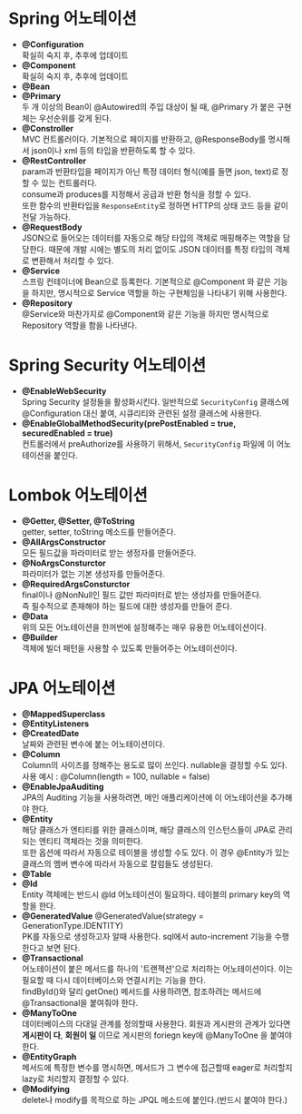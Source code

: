 # Spring 어노테이션
- <strong>@Configuration</strong>
<br>확실히 숙지 후, 추후에 업데이트
- <strong>@Component</strong>
<br>확실히 숙지 후, 추후에 업데이트
- <strong>@Bean</strong>
- <strong>@Primary</strong>
<br>두 개 이상의 Bean이 @Autowired의 주입 대상이 될 때, @Primary 가 붙은 구현체는 우선순위를 갖게 된다.
- <strong>@Constroller</strong>
<br>MVC 컨트롤러이다. 기본적으로 페이지를 반환하고, @ResponseBody를 명시해서 json이나 xml 등의 타입을 반환하도록 할 수 있다.
- <strong>@RestController</strong>
<br>param과 반환타입을 페이지가 아닌 특정 데이터 형식(예를 들면 json, text)로 정할 수 있는 컨트롤러다.
<br>consume과 produces를 지정해서 공급과 반환 형식을 정할 수 있다.
<br>또한 함수의 반환타입을 <code>ResponseEntity</code>로 정하면 HTTP의 상태 코드 등을 같이 전달 가능하다.
- <strong>@RequestBody</strong>
<br>JSON으로 들어오는 데이터를 자동으로 해당 타입의 객체로 매핑해주는 역할을 담당한다. 때문에 개발 시에는 별도의 처리 없이도 JSON 데이터를 특정 타입의 객체로 변환해서 처리할 수 있다.
- <strong>@Service</strong>
<br>스프링 컨테이너에 Bean으로 등록한다. 기본적으로 @Component 와 같은 기능을 하지만, 명시적으로 Service 역할을 하는 구현체임을 나타내기 위해 사용한다.
- <strong>@Repository</strong>
<br>@Service와 마찬가지로 @Component와 같은 기능을 하지만 명시적으로 Repository 역할을 함을 나타낸다.

# Spring Security 어노테이션
- <strong>@EnableWebSecurity</strong>
<br>Spring Security 설정들을 활성화시킨다. 일반적으로 <code>SecurityConfig</code> 클래스에 @Configuration 대신 붙여, 시큐리티와 관련된 설정 클래스에 사용한다.
- <strong>@EnableGlobalMethodSecurity(prePostEnabled = true, securedEnabled = true)</strong>
<br>컨트롤러에서 preAuthorize를 사용하기 위해서, <code>SecurityConfig</code> 파일에 이 어노테이션을 붙인다.

# Lombok 어노테이션
- <strong>@Getter, @Setter, @ToString</strong>
<br> getter, setter, toString 메소드를 만들어준다.
- <strong>@AllArgsConstructor</strong>
<br> 모든 필드값을 파라미터로 받는 생정자를 만들어준다.
- <strong>@NoArgsConsturctor</strong> 
<br>파라미터가 없는 기본 생성자를 만들어준다.
- <strong>@RequiredArgsConsturctor</strong>
<br> final이나 @NonNull인 필드 값만 파라미터로 받는 생성자를 만들어준다.
<br> 즉 필수적으로 존재해야 하는 필드에 대한 생성자를 만들어 준다.
- <strong>@Data</strong>
<br>위의 모든 어노테이션을 한꺼번에 설정해주는 매우 유용한 어노테이션이다.
- <strong>@Builder</strong>
<br>객체에 빌더 패턴을 사용할 수 있도록 만들어주는 어노테이션이다.

# JPA 어노테이션
- <strong>@MappedSuperclass</strong>
- <strong>@EntityListeners</strong>
- <strong>@CreatedDate</strong>
<br>날짜와 관련된 변수에 붙는 어노테이션이다.
- <strong>@Column</strong>
<br>Column의 사이즈를 정해주는 용도로 많이 쓰인다. nullable을 결정할 수도 있다.
<br>사용 예시 : @Column(length = 100, nullable = false)
- <strong>@EnableJpaAuditing</strong>
<br>JPA의 Auditing 기능을 사용하려면, 메인 애플리케이션에 이 어노테이션을 추가해야 한다.
- <strong>@Entity</strong>
<br>해당 클래스가 엔티티를 위한 클래스이며, 해당 클래스의 인스턴스들이 JPA로 관리되는 엔티티 객체라는 것을 의미한다.
<br>또한 옵션에 따라서 자동으로 테이블을 생성할 수도 있다. 이 경우 @Entity가 있는 클래스의 멤버 변수에 따라서 자동으로 칼럼들도 생성된다.
- <strong>@Table</strong>
- <strong>@Id</strong>
<br>Entity 객체에는 반드시 @Id 어노테이션이 필요하다. 테이블의 primary key의 역할을 한다.
- <strong>@GeneratedValue</strong>
@GeneratedValue(strategy = GenerationType.IDENTITY)
<br>PK를 자동으로 생성하고자 알때 사용한다. sql에서 auto-increment 기능을 수행한다고 보면 된다.
- <strong>@Transactional</strong>
<br>어노테이션이 붙은 메서드를 하나의 '트랜잭션'으로 처리하는 어노테이션이다. 이는 필요할 때 다시 데이터베이스와 연결시키는 기능을 한다.
<br>findById()와 달리 getOne() 메서드를 사용하려면, 참조하려는 메서드에 @Transactional을 붙여줘야 한다.
- <strong>@ManyToOne</strong>
<br>데이터베이스의 다대일 관계를 정의할때 사용한다. 회원과 게시판의 관계가 있다면 <strong>게시판이 다</strong>, <strong>회원이 일</strong> 이므로 게시판의 foriegn key에 @ManyToOne 을 붙여야 한다.
- <strong>@EntityGraph</strong>
<br>메서드에 특정한 변수를 명시하면, 메서드가 그 변수에 접근할때 eager로 처리할지 lazy로 처리할지 결정할 수 있다.
- <strong>@Modifying</strong>
<br>delete나 modify를 목적으로 하는 JPQL 메소드에 붙인다.(반드시 붙여야 한다.)
